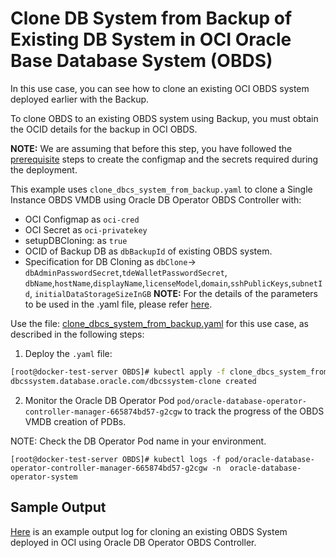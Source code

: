 # Clone DB System from Backup of Existing DB System in OCI Oracle Base Database System (OBDS)

In this use case, you can see how to clone an existing OCI OBDS system deployed earlier with the Backup.

To clone OBDS to an existing OBDS system using Backup, you must obtain the OCID details for the backup in OCI OBDS. 

**NOTE:** We are assuming that before this step, you have followed the [prerequisite](./../README.md#prerequisites-to-deploy-a-dbcs-system-using-oracle-db-operator-dbcs-controller) steps to create the configmap and the secrets required during the deployment.

This example uses `clone_dbcs_system_from_backup.yaml` to clone a Single Instance OBDS VMDB using Oracle DB Operator OBDS Controller with:

- OCI Configmap as `oci-cred`  
- OCI Secret as `oci-privatekey`
- setupDBCloning: as `true` 
- OCID of Backup DB as `dbBackupId` of existing OBDS system.
- Specification for DB Cloning as `dbClone`-> `dbAdminPasswordSecret`,`tdeWalletPasswordSecret`, `dbName`,`hostName`,`displayName`,`licenseModel`,`domain`,`sshPublicKeys`,`subnetId`, `initialDataStorageSizeInGB`
**NOTE:** For the details of the parameters to be used in the .yaml file, please refer [here](./dbcs_controller_parameters.md).

Use the file: [clone_dbcs_system_from_backup.yaml](./clone_dbcs_system_from_backup.yaml) for this use case, as described in the following steps:

1. Deploy the `.yaml` file:  
```sh
[root@docker-test-server OBDS]# kubectl apply -f clone_dbcs_system_from_backup.yaml
dbcssystem.database.oracle.com/dbcssystem-clone created
```

2. Monitor the Oracle DB Operator Pod `pod/oracle-database-operator-controller-manager-665874bd57-g2cgw` to track the progress of the OBDS VMDB creation of PDBs. 

NOTE: Check the DB Operator Pod name in your environment.

```
[root@docker-test-server OBDS]# kubectl logs -f pod/oracle-database-operator-controller-manager-665874bd57-g2cgw -n  oracle-database-operator-system
```

## Sample Output

[Here](./clone_dbcs_system_from_backup_sample_output.log) is an example output log for cloning an existing OBDS System deployed in OCI using Oracle DB Operator OBDS Controller.
